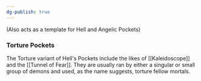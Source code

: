 ```yaml
---
dg-publish: true
---
```

(Also acts as a template for Hell and Angelic Pockets)

### Torture Pockets
The Torture variant of Hell's Pockets include the likes of [[Kaleidoscope]] and the [[Tunnel of Fear]]. They are usually ran by either a singular or small group of demons and used, as the name suggests, torture fellow mortals.
